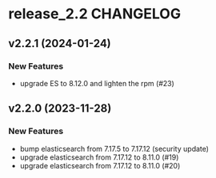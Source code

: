 # release_2.2 CHANGELOG

## v2.2.1 (2024-01-24)

### New Features

- upgrade ES to 8.12.0 and lighten the rpm (#23)

## v2.2.0 (2023-11-28)

### New Features

- bump elasticsearch from 7.17.5 to 7.17.12 (security update)
- upgrade elasticsearch from 7.17.12 to 8.11.0 (#19)
- upgrade elasticsearch from 7.17.12 to 8.11.0 (#20)


